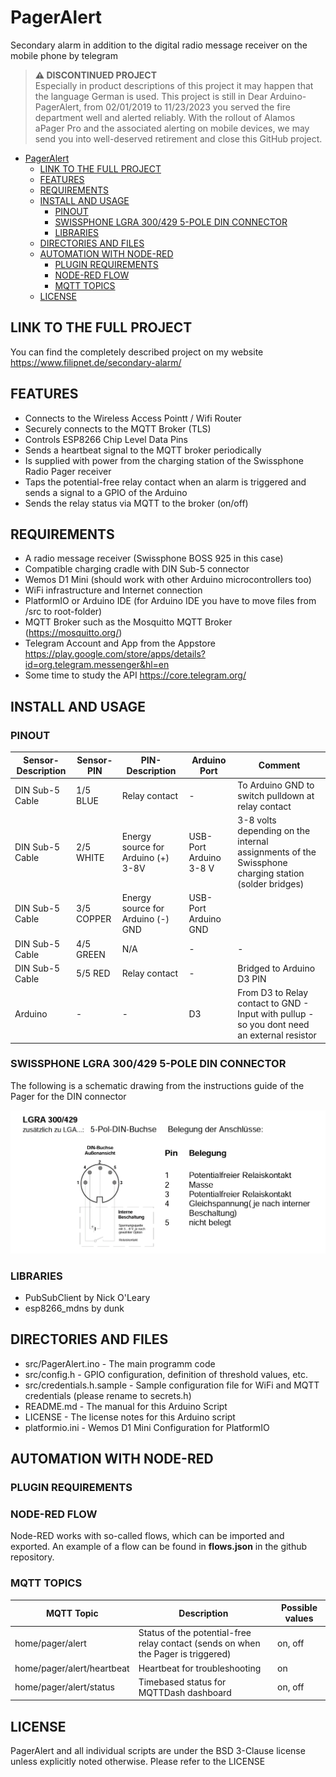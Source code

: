 # PagerAlert

Secondary alarm in addition to the digital radio message receiver on the mobile phone by telegram

> **⚠ DISCONTINUED PROJECT**  
> Especially in product descriptions of this project it may happen that the language German is used. This project is still in Dear Arduino-PagerAlert, from 02/01/2019 to 11/23/2023 you served the fire department well and alerted reliably. With the rollout of Alamos aPager Pro and the associated alerting on mobile devices, we may send you into well-deserved retirement and close this GitHub project.

<!-- TOC -->

- [PagerAlert](#pageralert)
    - [LINK TO THE FULL PROJECT](#link-to-the-full-project)
    - [FEATURES](#features)
    - [REQUIREMENTS](#requirements)
    - [INSTALL AND USAGE](#install-and-usage)
        - [PINOUT](#pinout)
        - [SWISSPHONE LGRA 300/429 5-POLE DIN CONNECTOR](#swissphone-lgra-300429-5-pole-din-connector)
        - [LIBRARIES](#libraries)
    - [DIRECTORIES AND FILES](#directories-and-files)
    - [AUTOMATION WITH NODE-RED](#automation-with-node-red)
        - [PLUGIN REQUIREMENTS](#plugin-requirements)
        - [NODE-RED FLOW](#node-red-flow)
        - [MQTT TOPICS](#mqtt-topics)
    - [LICENSE](#license)

<!-- /TOC -->

## LINK TO THE FULL PROJECT
You can find the completely described project on my website https://www.filipnet.de/secondary-alarm/

## FEATURES

- Connects to the Wireless Access Pointt / Wifi Router
- Securely connects to the MQTT Broker (TLS)
- Controls ESP8266 Chip Level Data Pins
- Sends a heartbeat signal to the MQTT broker periodically
- Is supplied with power from the charging station of the Swissphone Radio Pager receiver
- Taps the potential-free relay contact when an alarm is triggered and sends a signal to a GPIO of the Arduino
- Sends the relay status via MQTT to the broker (on/off)

## REQUIREMENTS

- A radio message receiver (Swissphone BOSS 925 in this case)
- Compatible charging cradle with DIN Sub-5 connector
- Wemos D1 Mini (should work with other Arduino microcontrollers too)
- WiFi infrastructure and Internet connection
- PlatformIO or Arduino IDE (for Arduino IDE you have to move files from /src to root-folder)
- MQTT Broker such as the Mosquitto MQTT Broker (https://mosquitto.org/)
- Telegram Account and App from the Appstore https://play.google.com/store/apps/details?id=org.telegram.messenger&hl=en
- Some time to study the API https://core.telegram.org/

## INSTALL AND USAGE

### PINOUT

| Sensor-Description | Sensor-PIN | PIN-Description | Arduino Port| Comment |
| --- | --- | --- | --- | --- |
| DIN Sub-5 Cable | 1/5 BLUE | Relay contact | - | To Arduino GND to switch pulldown at relay contact | - |
| DIN Sub-5 Cable | 2/5 WHITE	| Energy source for Arduino (+) 3-8V| USB-Port Arduino 3-8 V | 3-8 volts depending on the internal assignments of the Swissphone charging station (solder bridges) |
| DIN Sub-5 Cable | 3/5	COPPER | Energy source for Arduino (-) GND | USB-Port Arduino GND |
| DIN Sub-5 Cable | 4/5 GREEN	| N/A	| - |	- |
| DIN Sub-5 Cable | 5/5	RED | Relay contact | - | Bridged to Arduino D3 PIN  |
| Arduino | - | - | D3 | From D3 to Relay contact to GND - Input with pullup - so you dont need an external resistor |

### SWISSPHONE LGRA 300/429 5-POLE DIN CONNECTOR

The following is a schematic drawing from the instructions guide of the Pager for the DIN connector

<img src="images/lgra-300-429-5-pole-din-connector.png" alt="Swissphone LGRA 300/429 5-Pole DIN Connector" width="850"/>

### LIBRARIES

- PubSubClient by Nick O'Leary
- esp8266_mdns by dunk

## DIRECTORIES AND FILES

- src/PagerAlert.ino - The main programm code
- src/config.h - GPIO configuration, definition of threshold values, etc.
- src/credentials.h.sample - Sample configuration file for WiFi and MQTT credentials (please rename to secrets.h)
- README.md - The manual for this Arduino Script
- LICENSE - The license notes for this Arduino script
- platformio.ini - Wemos D1 Mini Configuration for PlatformIO

## AUTOMATION WITH NODE-RED

### PLUGIN REQUIREMENTS

### NODE-RED FLOW

Node-RED works with so-called flows, which can be imported and exported. 
An example of a flow can be found in **flows.json** in the github repository.

### MQTT TOPICS

| MQTT Topic | Description | Possible values |
| --- | --- | --- |
| home/pager/alert | Status of the potential-free relay contact (sends on when the Pager is triggered) | on, off |
| home/pager/alert/heartbeat | Heartbeat for troubleshooting | on |
| home/pager/alert/status | Timebased status for MQTTDash dashboard | on, off |

## LICENSE

PagerAlert and all individual scripts are under the BSD 3-Clause license unless explicitly noted otherwise. Please refer to the LICENSE
